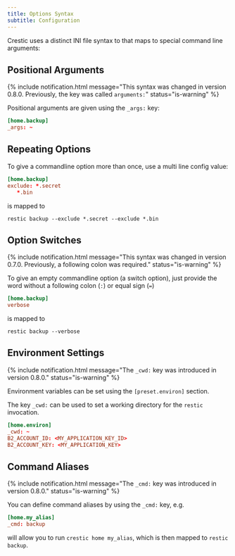 ```yaml
---
title: Options Syntax
subtitle: Configuration
---
```


Crestic uses a distinct INI file syntax to that maps to special command line arguments:

## Positional Arguments

{% include notification.html message="This syntax was changed in version 0.8.0. Previously, the key was called `arguments:`" status="is-warning" %}

Positional arguments are given using the `_args:` key:

```conf
[home.backup]
_args: ~
```

## Repeating Options

To give a commandline option more than once, use a multi line config value:

```conf
[home.backup]
exclude: *.secret
   *.bin
```

is mapped to

```shell
restic backup --exclude *.secret --exclude *.bin
```

## Option Switches

{% include notification.html message="This syntax was changed in version 0.7.0. Previously, a following colon was required." status="is-warning" %}

To give an empty commandline option (a switch option), just provide the word without a following colon (`:`) or equal sign (`=`)

```conf
[home.backup]
verbose
```

is mapped to

```shell
restic backup --verbose
```

## Environment Settings

{% include notification.html message="The `_cwd:` key was introduced in version 0.8.0." status="is-warning" %}

Environment variables can be set using the `[preset.environ]` section.

The key `_cwd:` can be used to set a working directory for the `restic` invocation.

```conf
[home.environ]
_cwd: ~
B2_ACCOUNT_ID: <MY_APPLICATION_KEY_ID>
B2_ACCOUNT_KEY: <MY_APPLICATION_KEY>
```

## Command Aliases

{% include notification.html message="The `_cmd:` key was introduced in version 0.8.0." status="is-warning" %}

You can define command aliases by using the `_cmd:` key, e.g.

```conf
[home.my_alias]
_cmd: backup
```

will allow you to run `crestic home my_alias`, which is then mapped to `restic backup`.
